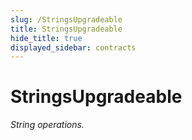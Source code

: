 ```yaml
---
slug: /StringsUpgradeable
title: StringsUpgradeable
hide_title: true
displayed_sidebar: contracts
---
```

# StringsUpgradeable







*String operations.*


